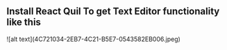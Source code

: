 <h2>Install React Quil To get Text Editor functionality like this</h2>
![alt text](4C721034-2EB7-4C21-B5E7-0543582EB006.jpeg)
